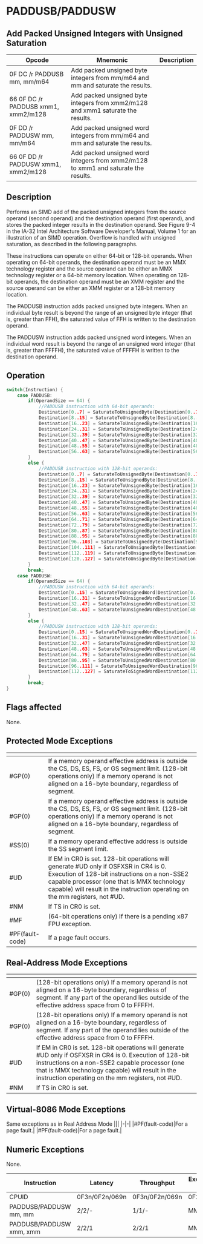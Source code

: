 # PADDUSB/PADDUSW
 
## Add Packed Unsigned Integers with Unsigned Saturation
 
 
|Opcode|Mnemonic|Description|
|-|-|-|
|0F DC /r PADDUSB mm, mm/m64|Add packed unsigned byte integers from mm/m64 and mm and saturate the results.||
|66 0F DC /r PADDUSB xmm1, xmm2/m128|Add packed unsigned byte integers from xmm2/m128 and xmm1 saturate the results.||
|0F DD /r PADDUSW mm, mm/m64|Add packed unsigned word integers from mm/m64 and mm and saturate the results.||
|66 0F DD /r PADDUSW xmm1, xmm2/m128|Add packed unsigned word integers from xmm2/m128 to xmm1 and saturate the results.||
 
## Description
 
Performs an SIMD add of the packed unsigned integers from the source operand (second operand) and the destination operand (first operand), and stores the packed integer results in the destination operand. See Figure 9-4 in the IA-32 Intel Architecture Software Developer's Manual, Volume 1 for an illustration of an SIMD operation. Overflow is handled with unsigned saturation, as described in the following paragraphs.
 
These instructions can operate on either 64-bit or 128-bit operands. When operating on 64-bit operands, the destination operand must be an MMX technology register and the source operand can be either an MMX technology register or a 64-bit memory location. When operating on 128- bit operands, the destination operand must be an XMM register and the source operand can be either an XMM register or a 128-bit memory location.
 
The PADDUSB instruction adds packed unsigned byte integers. When an individual byte result is beyond the range of an unsigned byte integer (that is, greater than FFH), the saturated value of FFH is written to the destination operand.
 
The PADDUSW instruction adds packed unsigned word integers. When an individual word result is beyond the range of an unsigned word integer (that is, greater than FFFFH), the saturated value of FFFFH is written to the destination operand.
 
 
## Operation
 
```c
switch(Instruction) {
	case PADDUSB:
		if(OperandSize == 64) {
			//PADDUSB instruction with 64-bit operands:
			Destination[0..7] = SaturateToUnsignedByte(Destination[0..7] + Source[0..7]);
			Destination[8..15] = SaturateToUnsignedByte(Destination[8..15] + Source[8..15]);
			Destination[16..23] = SaturateToUnsignedByte(Destination[16..23] + Source[16..23]);
			Destination[24..31] = SaturateToUnsignedByte(Destination[24..31] + Source[24..31]);
			Destination[32..39] = SaturateToUnsignedByte(Destination[32..39] + Source[32..39]);
			Destination[40..47] = SaturateToUnsignedByte(Destination[40..47] + Source[40..47]);
			Destination[48..55] = SaturateToUnsignedByte(Destination[48..55] + Source[48..55]);
			Destination[56..63] = SaturateToUnsignedByte(Destination[56..63] + Source[56..63]);
		}
		else {
			//PADDUSB instruction with 128-bit operands:
			Destination[0..7] = SaturateToUnsignedByte(Destination[0..7] + Source[0..7]);
			Destination[8..15] = SaturateToUnsignedByte(Destination[8..15] + Source[8..15]);
			Destination[16..23] = SaturateToUnsignedByte(Destination[16..23] + Source[16..23]);
			Destination[24..31] = SaturateToUnsignedByte(Destination[24..31] + Source[24..31]);
			Destination[32..39] = SaturateToUnsignedByte(Destination[32..39] + Source[32..39]);
			Destination[40..47] = SaturateToUnsignedByte(Destination[40..47] + Source[40..47]);
			Destination[48..55] = SaturateToUnsignedByte(Destination[48..55] + Source[48..55]);
			Destination[56..63] = SaturateToUnsignedByte(Destination[56..63] + Source[56..63]);
			Destination[64..71] = SaturateToUnsignedByte(Destination[64..71] + Source[64..71]);
			Destination[72..79] = SaturateToUnsignedByte(Destination[72..79] + Source[]72..79);
			Destination[80..87] = SaturateToUnsignedByte(Destination[80..87] + Source[80..87]);
			Destination[88..95] = SaturateToUnsignedByte(Destination[88..95] + Source[88..95]);
			Destination[96..103] = SaturateToUnsignedByte(Destination[96..103] + Source[96..103]);
			Destination[104..111] = SaturateToUnsignedByte(Destination[104..111] + Source[104..111]);
			Destination[112..119] = SaturateToUnsignedByte(Destination[112..119] + Source[112..119]);
			Destination[120..127] = SaturateToUnsignedByte(Destination[120..111] + Source[120..127]);
		}
		break;
	case PADDUSW:
		if(OperandSize == 64) {
			//PADDUSW instruction with 64-bit operands:
			Destination[0..15] = SaturateToUnsignedWord(Destination[0..15] + Source[0..15]);
			Destination[16..31] = SaturateToUnsignedWordDestination[16..31] + Source[16..31]);
			Destination[32..47] = SaturateToUnsignedWordDestination[32..47] + Source[32..47]);
			Destination[48..63] = SaturateToUnsignedWordDestination[48..63] + Source[48..63]);
		}
		else {
			//PADDUSW instruction with 128-bit operands:
			Destination[0..15] = SaturateToUnsignedWordDestination[0..15] + Source[0..15]);
			Destination[16..31] = SaturateToUnsignedWordDestination[16..31] + Source[16..31]);
			Destination[32..47] = SaturateToUnsignedWordDestination[32..47] + Source[32..47]);
			Destination[48..63] = SaturateToUnsignedWordDestination[48..63] + Source[48..63]);
			Destination[64..79] = SaturateToUnsignedWordDestination[64..79] + Source[64..79]);
			Destination[80..95] = SaturateToUnsignedWordDestination[80..95] + Source[80..95]);
			Destination[96..111] = SaturateToUnsignedWordDestination[96..111] + Source[96..111]);
			Destination[112..127] = SaturateToSignedWordDestination[112..127] + Source[112..127];
		}
		break;
}

```
 
 
## Flags affected
 
None.

 
 
## Protected Mode Exceptions
 
|[]()||
|-|-|
|#GP(0)|If a memory operand effective address is outside the CS, DS, ES, FS, or GS segment limit. (128-bit operations only) If a memory operand is not aligned on a 16-byte boundary, regardless of segment.|
|#GP(0)|If a memory operand effective address is outside the CS, DS, ES, FS, or GS segment limit. (128-bit operations only) If a memory operand is not aligned on a 16-byte boundary, regardless of segment.|
|#SS(0)|If a memory operand effective address is outside the SS segment limit.|
|#UD|If EM in CR0 is set. 128-bit operations will generate #UD only if OSFXSR in CR4 is 0. Execution of 128-bit instructions on a non-SSE2 capable processor (one that is MMX technology capable) will result in the instruction operating on the mm registers, not #UD.|
|#NM|If TS in CR0 is set.|
|#MF|(64-bit operations only) If there is a pending x87 FPU exception.|
|#PF(fault-code)|If a page fault occurs.|
 
## Real-Address Mode Exceptions
 
|[]()||
|-|-|
|#GP(0)|(128-bit operations only) If a memory operand is not aligned on a 16-byte boundary, regardless of segment. If any part of the operand lies outside of the effective address space from 0 to FFFFH.|
|#GP(0)|(128-bit operations only) If a memory operand is not aligned on a 16-byte boundary, regardless of segment. If any part of the operand lies outside of the effective address space from 0 to FFFFH.|
|#UD|If EM in CR0 is set. 128-bit operations will generate #UD only if OSFXSR in CR4 is 0. Execution of 128-bit instructions on a non-SSE2 capable processor (one that is MMX technology capable) will result in the instruction operating on the mm registers, not #UD.|
|#NM|If TS in CR0 is set.|
 
## Virtual-8086 Mode Exceptions
 
Same exceptions as in Real Address Mode
|[]()||
|-|-|
|#PF(fault-code)|For a page fault.|
|#PF(fault-code)|For a page fault.|
 
## Numeric Exceptions
 
None.
 
|Instruction|Latency|Throughput|Execution Unit|
|-|-|-|-|
|CPUID|0F3n/0F2n/069n|0F3n/0F2n/069n|0F2n|
|PADDUSB/PADDUSW mm, mm|2/2/-|1/1/-|MMX_ALU|
|PADDUSB/PADDUSW xmm, xmm|2/2/1|2/2/1|MMX_ALU|
